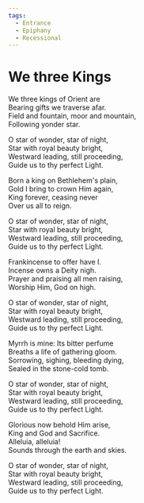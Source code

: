 ```yaml
---
tags:
  - Entrance
  - Epiphany
  - Recessional
---
```



  
# We three Kings  
  
We three kings of Orient are  
Bearing gifts we traverse afar.  
Field and fountain, moor and mountain,  
Following yonder star.  
  
O star of wonder, star of night,  
Star with royal beauty bright,  
Westward leading, still proceeding,  
Guide us to thy perfect Light.  
  
Born a king on Bethlehem's plain,  
Gold I bring to crown Him again,  
King forever, ceasing never  
Over us all to reign.  
  
O star of wonder, star of night,  
Star with royal beauty bright,  
Westward leading, still proceeding,  
Guide us to thy perfect Light.  
  
Frankincense to offer have I.  
Incense owns a Deity nigh.  
Prayer and praising all men raising,  
Worship Him, God on high.  
  
O star of wonder, star of night,  
Star with royal beauty bright,  
Westward leading, still proceeding,  
Guide us to thy perfect Light.  
  
Myrrh is mine: Its bitter perfume  
Breaths a life of gathering gloom.  
Sorrowing, sighing, bleeding dying,  
Sealed in the stone-cold tomb.  
  
O star of wonder, star of night,  
Star with royal beauty bright,  
Westward leading, still proceeding,  
Guide us to thy perfect Light.  
  
Glorious now behold Him arise,  
King and God and Sacrifice.  
Alleluia, alleluia!  
Sounds through the earth and skies.  
  
O star of wonder, star of night,  
Star with royal beauty bright,  
Westward leading, still proceeding,  
Guide us to thy perfect Light.  